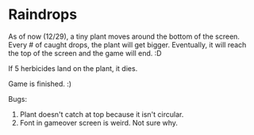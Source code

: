Raindrops
=========


As of now (12/29), a tiny plant moves around the bottom of the screen. Every # of caught drops, the plant will get bigger. Eventually, it will reach the top of the screen and the game will end. :D

If 5 herbicides land on the plant, it dies.

Game is finished. :)

Bugs:
1. Plant doesn't catch at top because it isn't circular.
2. Font in gameover screen is weird. Not sure why.
